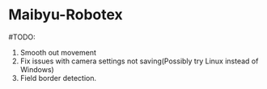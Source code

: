 # Maibyu-Robotex

#TODO:
1. Smooth out movement
2. Fix issues with camera settings not saving(Possibly try Linux instead of Windows)
3. Field border detection.
